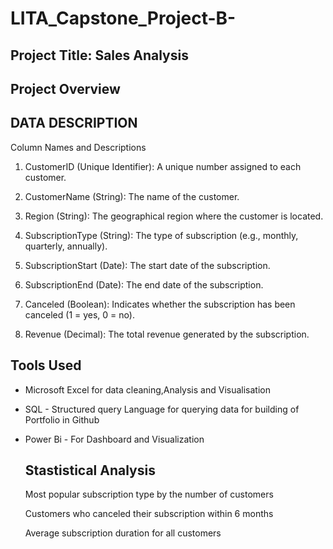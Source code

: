 # LITA_Capstone_Project-B-
## Project Title: Sales Analysis
## Project Overview
## DATA DESCRIPTION

Column Names and Descriptions

1. CustomerID (Unique Identifier): A unique number assigned to each customer.

2. CustomerName (String): The name of the customer.

3. Region (String): The geographical region where the customer is located.

4. SubscriptionType (String): The type of subscription (e.g., monthly, quarterly, annually).

5. SubscriptionStart (Date): The start date of the subscription.

6. SubscriptionEnd (Date): The end date of the subscription.

7. Canceled (Boolean): Indicates whether the subscription has been canceled (1 = yes, 0 = no).

8. Revenue (Decimal): The total revenue generated by the subscription.

  ## Tools Used
  
* Microsoft Excel for data cleaning,Analysis and Visualisation
* SQL - Structured query Language for querying data for building of Portfolio in Github
* Power Bi - For Dashboard and Visualization

  ## Stastistical Analysis
  
  Most popular subscription type by the number of customers
  
  Customers who canceled their subscription within 6 months

  Average subscription duration for all customers
  
